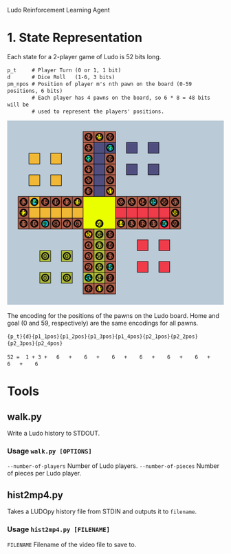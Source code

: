 Ludo Reinforcement Learning Agent

# 1. State Representation

Each state for a 2-player game of Ludo is 52 bits long.

    p_t     # Player Turn (0 or 1, 1 bit)
    d       # Dice Roll   (1-6, 3 bits)
    pm_npos # Position of player m's nth pawn on the board (0-59 positions, 6 bits)
            # Each player has 4 pawns on the board, so 6 * 8 = 48 bits will be
            # used to represent the players' positions.

![Ludo Board](images/ludo_board.png)

The encoding for the positions of the pawns on the Ludo board. Home and goal
(0 and 59, respectively) are the same encodings for all pawns.

    {p_t}{d}{p1_1pos}{p1_2pos}{p1_3pos}{p1_4pos}{p2_1pos}{p2_2pos}{p2_3pos}{p2_4pos}

    52 =  1 + 3 +   6   +    6   +    6   +    6   +    6   +    6   +    6   +    6

# Tools

## walk.py

Write a Ludo history to STDOUT.

### Usage `walk.py [OPTIONS]`

`--number-of-players` Number of Ludo players.
`--number-of-pieces` Number of pieces per Ludo player.

## hist2mp4.py

Takes a LUDOpy history file from STDIN and outputs it to `filename`.

### Usage `hist2mp4.py [FILENAME]`

`FILENAME` Filename of the video file to save to.


